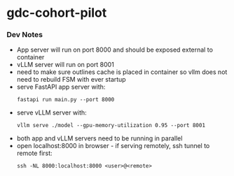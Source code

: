 # gdc-cohort-pilot


### Dev Notes
* App server will run on port 8000 and should be exposed external to container
* vLLM server will run on port 8001
* need to make sure outlines cache is placed in container so vllm does not need to rebuild FSM with ever startup
* serve FastAPI app server with:
    ```
    fastapi run main.py --port 8000
    ```
* serve vLLM server with:
    ```
    vllm serve ./model --gpu-memory-utilization 0.95 --port 8001
    ```
* both app and vLLM servers need to be running in parallel
* open localhost:8000 in browser - if serving remotely, ssh tunnel to remote first:
    ```
    ssh -NL 8000:localhost:8000 <user>@<remote>
    ``` 